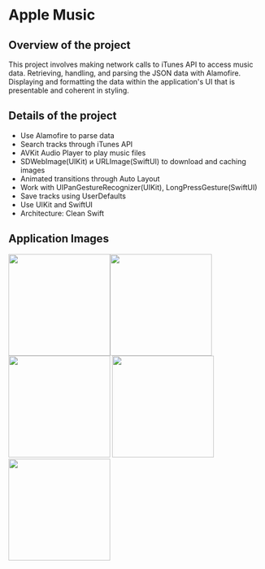 # Apple Music

## Overview of the project
This project involves making network calls to iTunes API to access music data. Retrieving, handling, and parsing the JSON data with Alamofire. Displaying and formatting the data within the application's UI that is presentable and coherent in styling. 

## Details of the project
* Use Alamofire to parse data
* Search tracks through iTunes API
* AVKit Audio Player to play music files
* SDWebImage(UIKit) и URLImage(SwiftUI) to download and caching images
* Animated transitions through Auto Layout
* Work with UIPanGestureRecognizer(UIKit), LongPressGesture(SwiftUI)
* Save tracks using UserDefaults
* Use UIKit and SwiftUI 
* Architecture: Clean Swift

## Application Images
<img src=https://github.com/sageibra/iMusic/blob/main/screenshots/1.png width=200><img src=https://github.com/sageibra/iMusic/blob/main/screenshots/6.png width=200> 
<img src=https://github.com/sageibra/iMusic/blob/main/screenshots/4.png width=200> 
<img src=https://github.com/sageibra/iMusic/blob/main/screenshots/5.png width=200><img src=https://github.com/sageibra/iMusic/blob/main/screenshots/2.png width=200>
